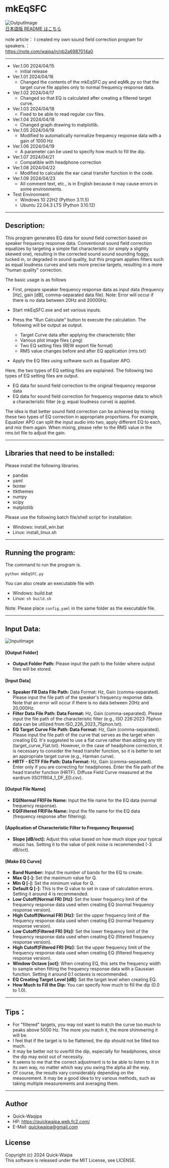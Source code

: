 # mkEqSFC
![OutputImage](output/f_equalization_data_plot.png)  
[日本語版 README はこちら](https://github.com/quick-waipa/mkEqSFC/blob/main/README.md)  

note article： I created my own sound field correction program for speakers.：  
https://note.com/waipa/n/nb2a6987014a0

***
- Ver.1.00 2024/04/15
    - initial release
- Ver.1.01 2024/04/16
    - Changed the contents of the mkEqSFC.py and eqMk.py so that the target curve file applies only to normal frequency response data.
- Ver.1.02 2024/04/17
   - Changed so that EQ is calculated after creating a filtered target curve.
- Ver.1.03 2024/04/18
   - Fixed to be able to read regular csv files.
- Ver.1.04 2024/04/18
   - Changed graph drawing to matplotlib.
- Ver.1.05 2024/04/19
   - Modified to automatically normalize frequency response data with a gain of 1000 Hz
- Ver.1.06 2024/04/19
   - A parameter can be used to specify how much to fill the dip.
- Ver.1.07 2024/04/21
   - Compatible with headphone correction
- Ver.1.08 2024/04/22
   - Modified to calculate the ear canal transfer function in the code.
- Ver.1.09 2024/04/23
   - All comment text, etc., is in English because it may cause errors in some environments.
- Test Environment: 
   - Windows 10 22H2 (Python 3.11.5)
   - Ubuntu 22.04.3 LTS (Python 3.10.12)
  
***
## Description:

This program generates EQ data for sound field correction based on speaker frequency response data.
Conventional sound field correction equalizes by targeting a simple flat characteristic (or simply a slightly skewed one), resulting in the corrected sound sound sounding foggy, tucked in, or degraded in sound quality, but this program applies filters such as equal loudness curves and sets more precise targets, resulting in a more "human quality" correction.

The basic usage is as follows

- First, prepare speaker frequency response data as input data (frequency [Hz], gain [dB], comma-separated data file). Note: Error will occur if there is no data between 20Hz and 20000Hz.
- Start mkEqSFC.exe and set various inputs.
- Press the "Run Calculate" button to execute the calculation. The following will be output as output.

  - Target Curve data after applying the characteristic filter
  - Various plot image files (.png)
  - Two EQ setting files (REW export file format)
  - RMS value changes before and after EQ application (rms.txt)

- Apply the EQ files using software such as Equalizer APO.

Here, the two types of EQ setting files are explained.
The following two types of EQ setting files are output.

- EQ data for sound field correction to the original frequency response data
- EQ data for sound field correction for frequency response data to which a characteristic filter (e.g. equal loudness curve) is applied.

The idea is that better sound field correction can be achieved by mixing these two types of EQ correction in appropriate proportions.
For example, Equalizer APO can split the input audio into two, apply different EQ to each, and mix them again.
When mixing, please refer to the RMS value in the rms.txt file to adjust the gain.

***
## Libraries that need to be installed:
Please install the following libraries.

- pandas 
- yaml 
- tkinter 
- ttkthemes 
- numpy 
- scipy  
- matplotlib

Please use the following batch file/shell script for installation:
- Windows: install_win.bat
- Linux: install_linux.sh

***
## Running the program:
The command to run the program is.  
    
`python mkEqSFC.py`  

You can also create an executable file with  
- Windows: build.bat  
- Linux: `sh build.sh`  

Note: Please place `config.yaml` in the same folder as the executable file.  
***

## Input Data:
![InputImage](image/input.png)
#### [Output Folder]
 + **Output Folder Path:** Please input the path to the folder where output files will be stored.
 
#### [Input Data]
 + **Speaker FR Data File Path:** Data Format: Hz, Gain (comma-separated). Please input the file path of the speaker's frequency response data. Note that an error will occur if there is no data between 20Hz and 20,000Hz.
 + **Filter Data File Path: Data Format:** Hz, Gain (comma-separated). Please input the file path of the characteristic filter (e.g., ISO 226:2023 75phon data can be utilized from ISO_226_2023_75phon.txt).
 + **EQ Target Curve File Path: Data Format:** Hz, Gain (comma-separated). Please input the file path of the curve that serves as the target when creating EQ. It's suggested to use a flat curve rather than adding any tilt (target_curve_Flat.txt). However, in the case of headphone correction, it is necessary to consider the head transfer function, so it is better to set an appropriate target curve (e.g., Harman curve).
 + **HRTF - ECTF File Path: Data Format:** Hz, Gain (comma-separated). Enter only if you are correcting for headphones. Enter the file path of the head transfer function (HRTF). Diffuse Field Curve measured at the eardrum (ISO11904_1_DF_ED.csv).
  
#### [Output File Name]
 + **EQ(Normal FR)File Name:** Input the file name for the EQ data (normal frequency response).
 + **EQ(Filtered FR)File Name:** Input the file name for the EQ data (frequency response after filtering).
 
#### [Application of Characteristic Filter to Frequency Response]
 + **Slope [dB/oct]:** Adjust this value based on how much slope your typical music has. Setting it to the value of pink noise is recommended (-3 dB/oct).
 
#### [Make EQ Curve]
 + **Band Number:** Input the number of bands for the EQ to create.
 + **Max Q [-]:** Set the maximum value for Q.
 + **Min Q [-]:** Set the minimum value for Q.
 + **Default Q [-]:** This is the Q value to set in case of calculation errors. Setting it around 4 is recommended.
 + **Low Cutoff(Normal FR) [Hz]:** Set the lower frequency limit of the frequency response data used when creating EQ (normal frequency response version).
 + **High Cutoff(Normal FR) [Hz]:** Set the upper frequency limit of the frequency response data used when creating EQ (normal frequency response version).
 + **Low Cutoff(Filtered FR) [Hz]:** Set the lower frequency limit of the frequency response data used when creating EQ (filtered frequency response version).
 + **High Cutoff(Filtered FR) [Hz]:** Set the upper frequency limit of the frequency response data used when creating EQ (filtered frequency response version).
 + **Window Octave [oct]:** When creating EQ, this sets the frequency width to sample when fitting the frequency response data with a Gaussian function. Setting it around 0.1 octaves is recommended.
 + **EQ Creating Target Level [dB]:** Set the target level when creating EQ.
 + **How Much to Fill the Dip:** You can specify how much to fill the dip (0.0 to 1.0).
 
***
## Tips：
- For "filtered" targets, you may not want to match the curve too much to peaks above 5000 Hz. The more you match it, the more shimmering it will be.
- I feel that if the target is to be flattened, the dip should not be filled too much.
- It may be better not to overfill the dip, especially for headphones, since the dip may exist out of necessity.
- It seems to me that the correct adjustment is to be able to listen to it in its own way, no matter which way you swing the alpha all the way.
- Of course, the results vary considerably depending on the measurement. It may be a good idea to try various methods, such as taking multiple measurements and averaging them.
 
***
## Author
- Quick-Waqipa
- HP: https://quickwaipa.web.fc2.com/
- E-Mail: quickwaipa@gmail.com

## License
Copyright (c) 2024 Quick-Waipa  
This software is released under the MIT License, see LICENSE.
